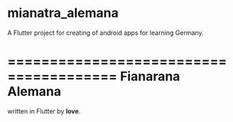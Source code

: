 # mianatra_alemana

A Flutter project for creating of android apps for learning Germany.

=======================================
Fianarana Alemana 
=======================================
written in Flutter by  __love__.
